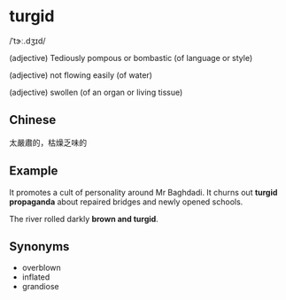 # turgid

/ˈtɝː.dʒɪd/

(adjective) Tediously pompous or bombastic (of language or style)

(adjective) not flowing easily (of water) 

(adjective) swollen (of an organ or living tissue)

## Chinese

太嚴肅的，枯燥乏味的

## Example

It promotes a cult of personality around Mr Baghdadi. It churns out **turgid propaganda** about repaired bridges and newly opened schools.

The river rolled darkly **brown and turgid**.

## Synonyms

+ overblown
+ inflated
+ grandiose
